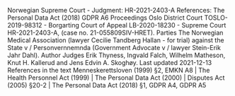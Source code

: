 Norwegian Supreme Court - Judgment: HR-2021-2403-A
References: The Personal Data Act (2018) GDPR A6
Proceedings Oslo District Court TOSLO-2019-98312 - Borgarting Court of Appeal LB-2020-18230 - Supreme Court HR-2021-2403-A, (case no. 21-055809SIV-HRET).
Parties The Norwegian Medical Association (lawyer Cecilie Tandberg Hallan - for trial) against the State v / Personvernnemnda (Government Advocate v / lawyer Stein-Erik Jahr Dahl).
Author Judges Erik Thyness, Ingvald Falch, Wilhelm Matheson, Knut H. Kallerud and Jens Edvin A. Skoghøy.
Last updated 2021-12-13
References in the text Menneskerettsloven (1999) §2, EMKN A8 | The Health Personnel Act (1999) | The Personal Data Act (2000) | Disputes Act (2005) §20-2 | The Personal Data Act (2018) §1, GDPR A4, GDPR A5
